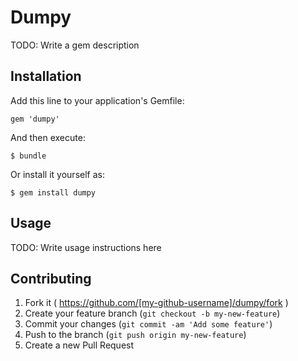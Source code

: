 # Dumpy

TODO: Write a gem description

## Installation

Add this line to your application's Gemfile:

    gem 'dumpy'

And then execute:

    $ bundle

Or install it yourself as:

    $ gem install dumpy

## Usage

TODO: Write usage instructions here

## Contributing

1. Fork it ( https://github.com/[my-github-username]/dumpy/fork )
2. Create your feature branch (`git checkout -b my-new-feature`)
3. Commit your changes (`git commit -am 'Add some feature'`)
4. Push to the branch (`git push origin my-new-feature`)
5. Create a new Pull Request
